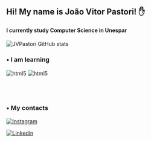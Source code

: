 ## Hi! My name is João Vitor Pastori! ✋
#### I currently study Computer Science in Unespar

![JVPastori GitHub stats](https://github-readme-stats.vercel.app/api?username=JVPastori&show_icons=true&theme=dracula)

### • I am learning
<div style ="display: inline_block"></>
<img align="center" alt="html5" src= "https://img.shields.io/badge/C-00599C?style=for-the-badge&logo=c&logoColor=white" />
<img align="center" alt="html5" src= "https://img.shields.io/badge/Java-ED8B00?style=for-the-badge&logo=openjdk&logoColor=white" />
</div>

</br>
</br>
</br>


### • My contacts
[![Instagram](https://img.shields.io/badge/Instagram-E4405F?style=for-the-badge&logo=instagram&logoColor=white)](https://www.instagram.com/Jv_pastori/)

[![Linkedin](https://img.shields.io/badge/LinkedIn-0077B5?style=for-the-badge&logo=linkedin&logoColor=white)](https://www.linkedin.com/in/joao-vitor-pastori-6b9172268/)


